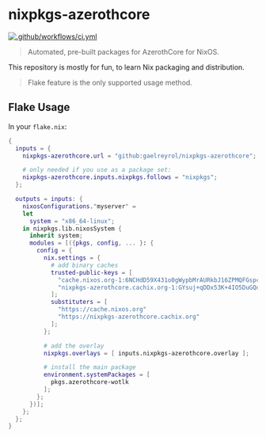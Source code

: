 # nixpkgs-azerothcore

[![.github/workflows/ci.yml](https://github.com/gaelreyrol/nixpkgs-azerothcore/actions/workflows/ci.yml/badge.svg)](https://github.com/gaelreyrol/nixpkgs-azerothcore/actions/workflows/ci.yml)

>  Automated, pre-built packages for AzerothCore for NixOS. 

This repository is mostly for fun, to learn Nix packaging and distribution.

> Flake feature is the only supported usage method.

## Flake Usage

In your `flake.nix`:

```nix
{
  inputs = {
    nixpkgs-azerothcore.url = "github:gaelreyrol/nixpkgs-azerothcore";

    # only needed if you use as a package set:
    nixpkgs-azerothcore.inputs.nixpkgs.follows = "nixpkgs";
  };

  outputs = inputs: {
    nixosConfigurations."myserver" =
    let
      system = "x86_64-linux";
    in nixpkgs.lib.nixosSystem {
      inherit system;
      modules = [({pkgs, config, ... }: {
        config = {
          nix.settings = {
            # add binary caches
            trusted-public-keys = [
              "cache.nixos.org-1:6NCHdD59X431o0gWypbMrAURkbJ16ZPMQFGspcDShjY="
              "nixpkgs-azerothcore.cachix.org-1:GYsuj+qDDx53K+4IO5DuGQdocNzKgxOf1aAk5GPWLes="
            ];
            substituters = [
              "https://cache.nixos.org"
              "https://nixpkgs-azerothcore.cachix.org"
            ];
          };

          # add the overlay
          nixpkgs.overlays = [ inputs.nixpkgs-azerothcore.overlay ];

          # install the main package
          environment.systemPackages = [
            pkgs.azerothcore-wotlk
          ];
        };
      })];
    };
  };
}
```

